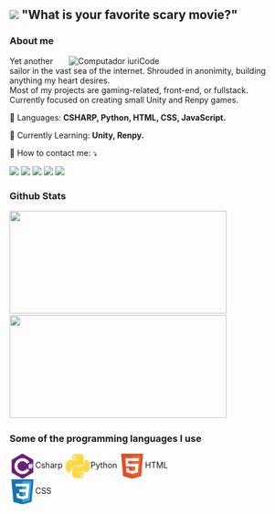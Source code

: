 
<h2><img src="https://media.tenor.com/vr6XFSvvTL4AAAAi/scream-halloween.gif" width="36px"> "What is your favorite scary movie?"</h2>

<h3>About me</h3>

<img src="https://raw.githubusercontent.com/MicaelliMedeiros/micaellimedeiros/master/image/computer-illustration.png" min-width="400px" max-width="400px" width="400px" align="right" alt="Computador iuriCode">

<p align="left"> 
  <div>
    Yet another sailor in the vast sea of the internet. Shrouded in anonimity, building anything my heart desires.<br> 
    Most of my projects are gaming-related, front-end, or fullstack.<br>
    Currently focused on creating small Unity and Renpy games.
  </div>
</p>

<p align="left">
  🦄 Languages: <strong>CSHARP, Python, HTML, CSS, JavaScript.</strong>
</p>

<p align="left">
  💼 Currently Learning: <strong>Unity, Renpy.</strong>
</p>

<p align="left">
  💌 How to contact me: ⤵️
</p>

<p align="left">
  <a href="#" alt="Gmail">
  <img src="https://img.shields.io/badge/-Gmail-FF0000?style=flat-square&labelColor=FF0000&logo=gmail&logoColor=white&link=LINK-DO-SEU-EMAIL" /></a>

  <a href="#" alt="Linkedin">
  <img src="https://img.shields.io/badge/-Linkedin-0e76a8?style=flat-square&logo=Linkedin&logoColor=white&link=LINK-DO-SEU-LINKEDIN" /></a>

  <a href="#" alt="WhatsApp">
  <img src="https://img.shields.io/badge/-WhatsApp-25d366?style=flat-square&labelColor=25d366&logo=whatsapp&logoColor=white&link=API-DO-SEU-WHATSAPP"/></a>

  <a href="#" alt="Facebook">
  <img src="https://img.shields.io/badge/-Facebook-3b5998?style=flat-square&labelColor=3b5998&logo=facebook&logoColor=white&link=LINK-DO-SEU-FACEBOOK"/></a>

  <a href="#" alt="Instagram">
  <img src="https://img.shields.io/badge/-Instagram-DF0174?style=flat-square&labelColor=DF0174&logo=instagram&logoColor=white&link=LINK-DO-SEU-INSTAGRAM"/></a>
</p>  

<h3>Github Stats</h3>
<div style="display: inline_block">
  <img height="180em" width="380" src="https://github-readme-stats.vercel.app/api?username=pixelrgb255&show_icons=true&theme=dark&include_all_commits=true&count_private=true"/>
  <img height="180em" width="380" src="https://github-readme-stats.vercel.app/api/top-langs/?username=pixelrgb255&layout=compact&langs_count=7&theme=dark"/>
</div>

<h3>Some of the programming languages I use</h3>
<div style="display: inline_block">
  <img align="center" alt="Csharp" height="45" width="45" src="https://github.com/devicons/devicon/blob/master/icons/csharp/csharp-plain.svg">Csharp
  <img align="center" alt="Python" height="45" width="45" src="https://github.com/devicons/devicon/blob/master/icons/python/python-plain.svg">Python
  <img align="center" alt="HTML" height="45" width="45" src="https://raw.githubusercontent.com/devicons/devicon/master/icons/html5/html5-original.svg">HTML<br>
  <img align="center" alt="CSS" height="45" width="45" src="https://raw.githubusercontent.com/devicons/devicon/master/icons/css3/css3-original.svg">CSS
</div> <!-- Add a <br> after every 3 items, so it looks smooth -->
